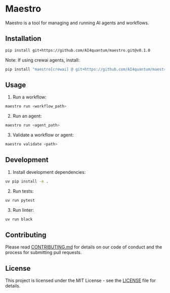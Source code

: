 # Maestro

Maestro is a tool for managing and running AI agents and workflows.

## Installation

```bash
pip install git+https://github.com/AI4quantum/maestro.git@v0.1.0
```

Note: If using crewai agents, install:
```bash
pip install "maestro[crewai] @ git+https://github.com/AI4quantum/maestro.git@v0.1.0"
```

## Usage

1. Run a workflow:
```bash
maestro run <workflow_path>
```

2. Run an agent:
```bash
maestro run <agent_path>
```

3. Validate a workflow or agent:
```bash
maestro validate <path>
```

## Development

1. Install development dependencies:
```bash
uv pip install -e .
```

2. Run tests:
```bash
uv run pytest
```

3. Run linter:
```bash
uv run black
```

## Contributing

Please read [CONTRIBUTING.md](CONTRIBUTING.md) for details on our code of conduct and the process for submitting pull requests.

## License

This project is licensed under the MIT License - see the [LICENSE](LICENSE) file for details.
